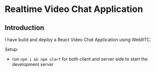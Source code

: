 # Realtime Video Chat Application

## Introduction

 I have build and deploy a React Video Chat Application using WebRTC.

Setup:

- run `npm i && npm start` for both client and server side to start the development server
